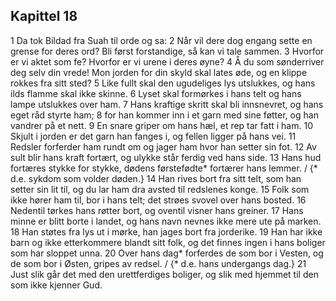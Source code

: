 ## Kapittel 18

1 Da tok Bildad fra Suah til orde og sa:
2 Når vil dere dog engang sette en grense for deres ord? Bli først forstandige, så kan vi tale sammen.
3 Hvorfor er vi aktet som fe? Hvorfor er vi urene i deres øyne?
4 Å du som sønderriver deg selv din vrede! Mon jorden for din skyld skal lates øde, og en klippe rokkes fra sitt sted?
5 Like fullt skal den ugudeliges lys utslukkes, og hans ilds flamme skal ikke skinne.
6 Lyset skal formørkes i hans telt og hans lampe utslukkes over ham.
7 Hans kraftige skritt skal bli innsnevret, og hans eget råd styrte ham;
8 for han kommer inn i et garn med sine føtter, og han vandrer på et nett.
9 En snare griper om hans hæl, et rep tar fatt i ham.
10 Skjult i jorden er det garn han fanges i, og fellen ligger på hans vei.
11 Redsler forferder ham rundt om og jager ham hvor han setter sin fot.
12 Av sult blir hans kraft fortært, og ulykke står ferdig ved hans side.
13 Hans hud fortæres stykke for stykke, dødens førstefødte* fortærer hans lemmer. / {* d.e. sykdom som volder døden.}
14 Han rives bort fra sitt telt, som han setter sin lit til, og du lar ham dra avsted til redslenes konge.
15 Folk som ikke hører ham til, bor i hans telt; det strøes svovel over hans bosted.
16 Nedentil tørkes hans røtter bort, og oventil visner hans greiner.
17 Hans minne er blitt borte i landet, og hans navn nevnes ikke mere ute på marken.
18 Han støtes fra lys ut i mørke, han jages bort fra jorderike.
19 Han har ikke barn og ikke etterkommere blandt sitt folk, og det finnes ingen i hans boliger som har sloppet unna.
20 Over hans dag* forferdes de som bor i Vesten, og de som bor i Østen, gripes av redsel. / {* d.e. hans undergangs dag.}
21 Just slik går det med den urettferdiges boliger, og slik med hjemmet til den som ikke kjenner Gud.
